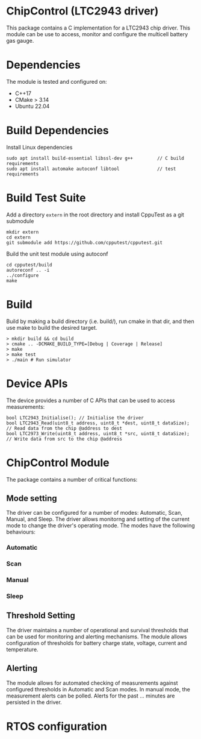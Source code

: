 # ChipControl (LTC2943 driver)
This package contains a C implementation for a LTC2943 chip driver. This module can be use to access, monitor and configure the multicell battery gas gauge. 

# Dependencies
The module is tested and configured on:

* C++17
* CMake > 3.14
* Ubuntu 22.04

# Build Dependencies
Install Linux dependencies
```
sudo apt install build-essential libssl-dev g++         // C build requirements
sudo apt install automake autoconf libtool              // test requirements
```

# Build Test Suite
Add a directory `extern` in the root directory and install CppuTest as a git submodule
```
mkdir extern
cd extern
git submodule add https://github.com/cpputest/cpputest.git
```

Build the unit test  module using autoconf
```
cd cpputest/build
autoreconf .. -i
../configure
make
```
 
# Build
Build by making a build directory (i.e. build/), run cmake in that dir, and then use 
make to build the desired target.

```
> mkdir build && cd build
> cmake .. -DCMAKE_BUILD_TYPE=[Debug | Coverage | Release]
> make
> make test
> ./main # Run simulator
```

# Device APIs
The device provides a number of C APIs that can be used to access measurements:
```
bool LTC2943_Initialise(); // Initialise the driver
bool LTC2943_Read(uint8_t address, uint8_t *dest, uint8_t dataSize);  // Read data from the chip @address to dest
bool LTC2973_Write(uint8_t address, uint8_t *src, uint8_t dataSize);   // Write data from src to the chip @address
```

# ChipControl Module
The package contains a number of critical functions:

## Mode setting
The driver can be configured for a number of modes: Automatic, Scan, Manual, and Sleep. The driver allows monitorng and setting of the current mode to change the driver's operating mode. The modes have the following behaviours:
 

### Automatic
### Scan 
### Manual 
### Sleep 

## Threshold Setting
The driver maintains a number of operational and survival thresholds that can be used for monitoring and alerting mechanisms. The module allows configuration of thresholds for battery charge state, voltage, current and temperature.

## Alerting
The module allows for automated checking of measurements against configured thresholds in Automatic and Scan modes. In manual mode, the measurement alerts can be polled. Alerts for the past ... minutes are persisted in the driver.

# RTOS configuration

